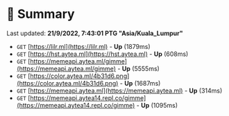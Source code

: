 # 📖 Summary
Last updated: **21/9/2022, 7:43:01 PTG "Asia/Kuala_Lumpur"**

- `GET` [https://lilr.ml](https://lilr.ml) - **Up** (1879ms)
- `GET` [https://hst.aytea.ml](https://hst.aytea.ml) - **Up** (608ms)
- `GET` [https://memeapi.aytea.ml/gimme](https://memeapi.aytea.ml/gimme) - **Up** (5555ms)
- `GET` [https://color.aytea.ml/4b31d6.png](https://color.aytea.ml/4b31d6.png) - **Up** (1687ms)
- `GET` [https://memeapi.aytea.ml](https://memeapi.aytea.ml) - **Up** (314ms)
- `GET` [https://memeapi.aytea14.repl.co/gimme](https://memeapi.aytea14.repl.co/gimme) - **Up** (1095ms)
